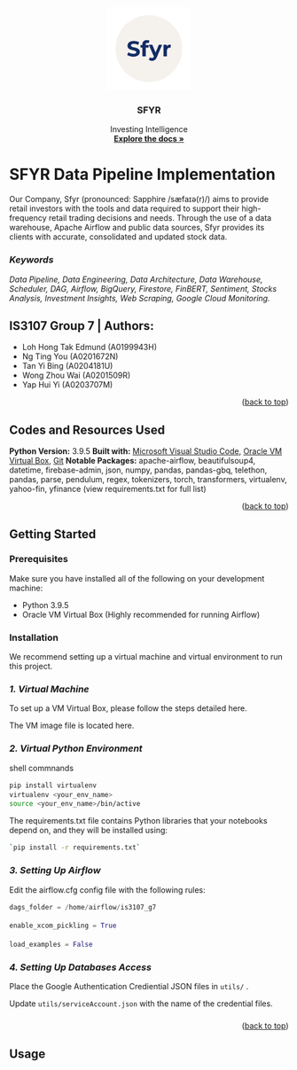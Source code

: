 <br />
<div align="center">
  <a>
    <img src="read_me_files/sfyr_logo.png" alt="Logo" width="150" height="150">
  </a>

  <h3 align="center">SFYR</h3>

  <p align="center">
    Investing Intelligence
    <br />
    <a href="https://github.com/edologgerbird/is3107_g7/blob/main/README.md"><strong>Explore the docs »</strong></a>
    <br />
  </p>
</div>

# SFYR Data Pipeline Implementation

Our Company, Sfyr (pronounced: Sapphire /sæfaɪə(r)/) aims to provide retail investors with the tools and data required to support their high-frequency retail trading decisions and needs. Through the use of a data warehouse, Apache Airflow and public data sources, Sfyr provides its clients with accurate, consolidated and updated stock data.

### _Keywords_

_Data Pipeline, Data Engineering, Data Architecture, Data Warehouse, Scheduler, DAG, Airflow, BigQuery, Firestore, FinBERT, Sentiment, Stocks Analysis, Investment Insights, Web Scraping, Google Cloud Monitoring._

## IS3107 Group 7 | Authors:

- Loh Hong Tak Edmund (A0199943H)
- Ng Ting You (A0201672N)
- Tan Yi Bing (A0204181U)
- Wong Zhou Wai (A0201509R)
- Yap Hui Yi (A0203707M)

<p align="right">(<a href="#top">back to top</a>)</p>

## Codes and Resources Used

**Python Version:** 3.9.5
**Built with:** [Microsoft Visual Studio Code](https://code.visualstudio.com/),
[Oracle VM Virtual Box](https://www.virtualbox.org/), [Git](https://git-scm.com/)
**Notable Packages:** apache-airflow, beautifulsoup4, datetime, firebase-admin, json, numpy, pandas, pandas-gbq, telethon, pandas, parse, pendulum, regex, tokenizers, torch, transformers, virtualenv, yahoo-fin, yfinance (view requirements.txt for full list)

<p align="right">(<a href="#top">back to top</a>)</p>

## Getting Started

### Prerequisites

Make sure you have installed all of the following on your development machine:

- Python 3.9.5
- Oracle VM Virtual Box (Highly recommended for running Airflow)

### Installation

We recommend setting up a virtual machine and virtual environment to run this project.

### _1. Virtual Machine_

To set up a VM Virtual Box, please follow the steps detailed here.

The VM image file is located here.

### _2. Virtual Python Environment_

shell commnands

```sh
pip install virtualenv
virtualenv <your_env_name>
source <your_env_name>/bin/active
```

The requirements.txt file contains Python libraries that your notebooks depend on, and they will be installed using:

```sh
`pip install -r requirements.txt`
```

### _3. Setting Up Airflow_

Edit the airflow.cfg config file with the following rules:

```python
dags_folder = /home/airflow/is3107_g7

enable_xcom_pickling = True

load_examples = False
```

### _4. Setting Up Databases Access_

Place the Google Authentication Crediential JSON files in `utils/` .

Update `utils/serviceAccount.json` with the name of the credential files.

###

<p align="right">(<a href="#top">back to top</a>)</p>

## Usage
